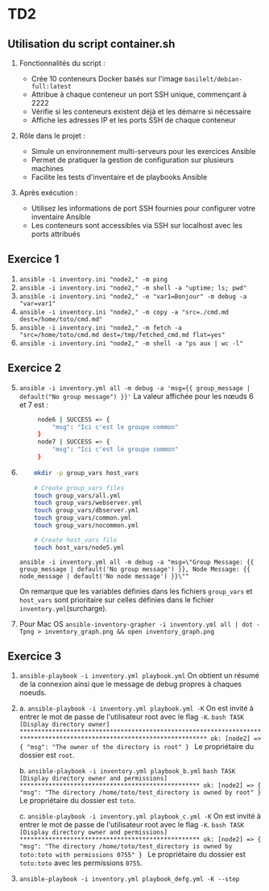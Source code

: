 # TD2

## Utilisation du script container.sh

1. Fonctionnalités du script :
   - Crée 10 conteneurs Docker basés sur l'image `basilelt/debian-full:latest`
   - Attribue à chaque conteneur un port SSH unique, commençant à 2222
   - Vérifie si les conteneurs existent déjà et les démarre si nécessaire
   - Affiche les adresses IP et les ports SSH de chaque conteneur

2. Rôle dans le projet :
   - Simule un environnement multi-serveurs pour les exercices Ansible
   - Permet de pratiquer la gestion de configuration sur plusieurs machines
   - Facilite les tests d'inventaire et de playbooks Ansible

3. Après exécution :
   - Utilisez les informations de port SSH fournies pour configurer votre inventaire Ansible
   - Les conteneurs sont accessibles via SSH sur localhost avec les ports attribués

## Exercice 1

1. `ansible -i inventory.ini "node2," -m ping`
3. `ansible -i inventory.ini "node2," -m shell -a "uptime; ls; pwd"`
4. `ansible -i inventory.ini "node2," -e "var1=Bonjour" -m debug -a "var=var1"`
5. `ansible -i inventory.ini "node2," -m copy -a "src=./cmd.md dest=/home/toto/cmd.md"`
6. `ansible -i inventory.ini "node2," -m fetch -a "src=/home/toto/cmd.md dest=/tmp/fetched_cmd.md flat=yes"`
7. `ansible -i inventory.ini "node2," -m shell -a "ps aux | wc -l"`
   
## Exercice 2

5. `ansible -i inventory.yml all -m debug -a 'msg={{ group_message | default("No group message") }}'`
   La valeur affichée pour les nœuds 6 et 7 est : 
   ```bash
        node6 | SUCCESS => {
            "msg": "Ici c'est le groupe common"
        }
        node7 | SUCCESS => {
            "msg": "Ici c'est le groupe common"
        }
    ```
6. 
    ```bash
        mkdir -p group_vars host_vars
        
        # Create group_vars files
        touch group_vars/all.yml
        touch group_vars/webserver.yml
        touch group_vars/dbserver.yml
        touch group_vars/common.yml
        touch group_vars/nocommon.yml

        # Create host_vars file
        touch host_vars/node5.yml
    ```
    `ansible -i inventory.yml all -m debug -a "msg=\"Group Message: {{ group_message | default('No group message') }}, Node Message: {{ node_message | default('No node message') }}\""`

    On remarque que les variables définies dans les fichiers `group_vars` et `host_vars` sont prioritaire sur celles définies dans le fichier `inventory.yml`(surcharge).

11. Pour Mac OS
    `ansible-inventory-grapher -i inventory.yml all | dot -Tpng > inventory_graph.png && open inventory_graph.png`
   
## Exercice 3

1. `ansible-playbook -i inventory.yml playbook.yml`
    On obtient un résumé de la connexion ainsi que le message de debug propres à chaques noeuds.

3. 
    a. `ansible-playbook -i inventory.yml playbook.yml -K`
        On est invité à entrer le mot de passe de l'utilisateur root avec le flag `-K`.
        ```bash
            TASK [Display directory owner] ***********************************************************************************************************************
            ok: [node2] => {
                "msg": "The owner of the directory is root"
            }
        ```
        Le propriétaire du dossier est `root`.

    b. `ansible-playbook -i inventory.yml playbook_b.yml`
        ```bash
            TASK [Display directory owner and permissions] **************************************************
            ok: [node2] => {
                "msg": "The directory /home/toto/test_directory is owned by root"
            }
        ```
        Le propriétaire du dossier est `toto`.

    c. `ansible-playbook -i inventory.yml playbook_c.yml -K`
        On est invité à entrer le mot de passe de l'utilisateur root avec le flag `-K`.
        ```bash
            TASK [Display directory owner and permissions] **************************************************
            ok: [node2] => {
                "msg": "The directory /home/toto/test_directory is owned by toto:toto with permissions 0755"
            }
        ```
        Le propriétaire du dossier est `toto:toto` avec les permissions `0755`.

4. `ansible-playbook -i inventory.yml playbook_defg.yml -K --step`
